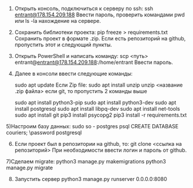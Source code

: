 1) Открыть консоль, подключиться к серверу по ssh:
	ssh entrant@178.154.209.188
Ввести пароль, проверить командами pwd или ls -la нахождение на сервере.

2) Сохранить библиотеки проекта:
	pip freeze > requirements.txt 
Сохранить проект в формате .zip. Если есть репозиторий на github, пропустить этот и следующий пункты.

3) Открыть PowerShell и написать команду:
	scp <путь> entrant@entrant@178.154.209.188:/home/entrant
Ввести пароль. 

4) Далее в консоли ввести следующие команды:
	
	sudo apt update
	Если Zip file:
		sudo apt install unzip
		unzip <название .zip файла> 
	если git, то пропустить 2 команды выше

	sudo apt install python3-pip
	sudo apt install python3-dev
	sudo apt install postgresql
	sudo apt install libpq-dev
	sudo apt install net-tools
	sudo apt install git
	pip3 install psycopg2
	pip3 install -r requirements.txt

5)Настроим базу данных:
	sudo so - postgres
	psql
	CREATE DATABASE couriers;
	\password
	postgresql

6) Если проект был в репозитории на github, то:
	git clone <ссылка на репозиторий>
При необходимости ввести логин и пароль от github.

7)Сделаем migrate:
	python3 manage.py makemigrations
	python3 manage.py migrate

8) Запустить сервер 
	python3 manage.py runserver 0.0.0.0:8080
	
	
